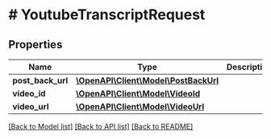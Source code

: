 # # YoutubeTranscriptRequest

## Properties

Name | Type | Description | Notes
------------ | ------------- | ------------- | -------------
**post_back_url** | [**\OpenAPI\Client\Model\PostBackUrl**](PostBackUrl.md) |  | [optional]
**video_id** | [**\OpenAPI\Client\Model\VideoId**](VideoId.md) |  | [optional]
**video_url** | [**\OpenAPI\Client\Model\VideoUrl**](VideoUrl.md) |  | [optional]

[[Back to Model list]](../../README.md#models) [[Back to API list]](../../README.md#endpoints) [[Back to README]](../../README.md)
